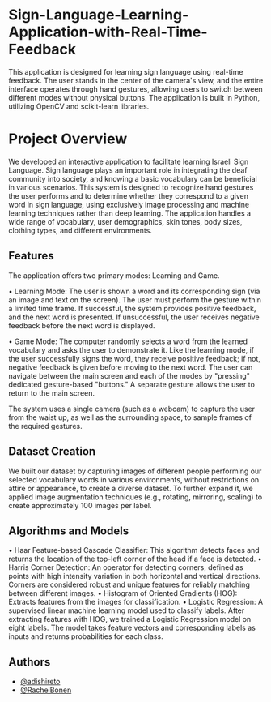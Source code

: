 # Sign-Language-Learning-Application-with-Real-Time-Feedback

This application is designed for learning sign language using real-time feedback. The user stands in the center of the camera's view, and the entire interface operates through hand gestures, allowing users to switch between different modes without physical buttons. The application is built in Python, utilizing OpenCV and scikit-learn libraries.
# Project Overview
We developed an interactive application to facilitate learning Israeli Sign Language. Sign language plays an important role in integrating the deaf community into society, and knowing a basic vocabulary can be beneficial in various scenarios. This system is designed to recognize hand gestures the user performs and to determine whether they correspond to a given word in sign language, using exclusively image processing and machine learning techniques rather than deep learning. The application handles a wide range of vocabulary, user demographics, skin tones, body sizes, clothing types, and different environments.

## Features

The application offers two primary modes: Learning and Game.

•	Learning Mode: The user is shown a word and its corresponding sign (via an image and text on the screen). The user must perform the gesture within a limited time frame. If successful, the system provides positive feedback, and the next word is presented. If unsuccessful, the user receives negative feedback before the next word is displayed.

•	Game Mode: The computer randomly selects a word from the learned vocabulary and asks the user to demonstrate it. Like the learning mode, if the user successfully signs the word, they receive positive feedback; if not, negative feedback is given before moving to the next word.
The user can navigate between the main screen and each of the modes by "pressing" dedicated gesture-based "buttons." A separate gesture allows the user to return to the main screen.

The system uses a single camera (such as a webcam) to capture the user from the waist up, as well as the surrounding space, to sample frames of the required gestures.

## Dataset Creation
We built our dataset by capturing images of different people performing our selected vocabulary words in various environments, without restrictions on attire or appearance, to create a diverse dataset. To further expand it, we applied image augmentation techniques (e.g., rotating, mirroring, scaling) to create approximately 100 images per label.

## Algorithms and Models

•	Haar Feature-based Cascade Classifier: This algorithm detects faces and returns the location of the top-left corner of the head if a face is detected.
•	Harris Corner Detection: An operator for detecting corners, defined as points with high intensity variation in both horizontal and vertical directions. Corners are considered robust and unique features for reliably matching between different images.
•	Histogram of Oriented Gradients (HOG): Extracts features from the images for classification.
•	Logistic Regression: A supervised linear machine learning model used to classify labels. After extracting features with HOG, we trained a Logistic Regression model on eight labels. The model takes feature vectors and corresponding labels as inputs and returns probabilities for each class.

## Authors

- [@adishireto](https://www.github.com/adishireto)
- [@RachelBonen](https://www.github.com/RachelBonen)

